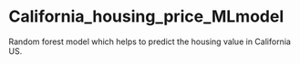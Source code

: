 # California_housing_price_MLmodel
Random forest model which helps to predict the housing value in California US.
